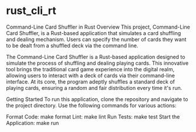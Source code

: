 # rust_cli_rt

Command-Line Card Shuffler in Rust
Overview
This project, Command-Line Card Shuffler, is a Rust-based application that simulates a card shuffling and dealing mechanism. Users can specify the number of cards they want to be dealt from a shuffled deck via the command line.

The Command-Line Card Shuffler is a Rust-based application designed to simulate the process of shuffling and dealing playing cards. This innovative tool brings the traditional card game experience into the digital realm, allowing users to interact with a deck of cards via their command-line interface. At its core, the program adeptly shuffles a standard deck of playing cards, ensuring a random and fair distribution every time it's run. 

Getting Started
To run this application, clone the repository and navigate to the project directory. Use the following commands for various actions:

Format Code: make format
Lint: make lint
Run Tests: make test
Start the Application: make run